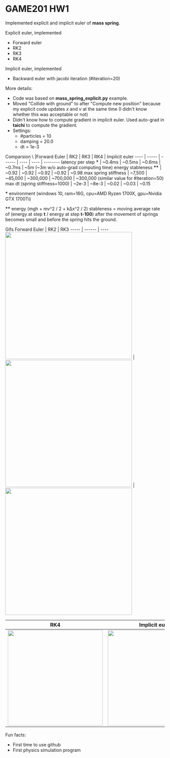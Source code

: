 # GAME201 HW1

Implemented explicit and implicit euler of **mass spring**.

Explicit euler, implemented
* Forward euler
* RK2
* RK3
* RK4

Implicit euler, implemented
* Backward euler with jacobi iteration (#iteration=20)

More details:
* Code was based on **mass_spring_explicit.py** example.
* Moved "Collide with ground" to after "Compute new position" because my explicit code updates *x* and *v* at the same time (I didn't know whether this was acceptable or not)
* Didn't know how to compute gradient in implicit euler. Used auto-grad in **taichi** to compute the gradient.
* Settings:
  * #particles = 10
  * damping = 20.0
  * dt = 1e-3

Comparsion
\ |Forward Euler | RK2 | RK3 | RK4 | Implicit euler
---- | ----- | ------ | ---- | ---- | --------
latency per step **\*** | ~0.4ms | ~0.5ms | ~0.6ms | ~0.7ms | ~5m (~3m w/o auto-grad computing time)
energy stableness **\*\*** | ~0.92 | ~0.92 | ~0.92 | ~0.92 | ~0.98
max spring stiffness | ~7,500 | ~45,000 | ~300,000 | ~700,000 | ~300,000 (similar value for #iteration=50)
max dt (spring stiffness=1000) | ~2e-3 | ~8e-3 | ~0.02 | ~0.03 | ~0.15

**\*** environment (windows 10, ram=16G, cpu=AMD Ryzen 1700X, gpu=Nvidia GTX 1700Ti)

**\*\*** energy (mgh + mv^2 / 2 + kΔx^2 / 2) stableness = moving average rate of (energy at step **t** / energy at step **t-100**) after the movement of springs becomes small and before the spring hits the ground.

Gifs
Forward Euler | RK2 | RK3 
----- | ------ | ----
<img src="https://github.com/hakic/GAME201_HW1/blob/master/forward_euler.gif?raw=true" width="400"> | <img src="https://github.com/hakic/GAME201_HW1/blob/master/RK2.gif?raw=true" width="400"> | <img src="https://github.com/hakic/GAME201_HW1/blob/master/RK3.gif?raw=true" width="400">

RK4 |  Implicit euler
----- | ------
<img src="https://github.com/hakic/GAME201_HW1/blob/master/RK4.gif?raw=true" width="300"> | <img src="https://github.com/hakic/GAME201_HW1/blob/master/implicit_euler.gif?raw=true" width="300">

Fun facts:
* First time to use github
* First physics simulation program
